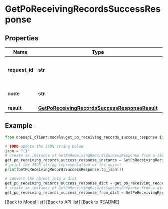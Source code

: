 # GetPoReceivingRecordsSuccessResponse


## Properties

Name | Type | Description | Notes
------------ | ------------- | ------------- | -------------
**request_id** | **str** | Unique identifier for the request. | 
**code** | **str** | Success response code | 
**result** | [**GetPoReceivingRecordsSuccessResponseResult**](GetPoReceivingRecordsSuccessResponseResult.md) |  | 

## Example

```python
from openapi_client.models.get_po_receiving_records_success_response import GetPoReceivingRecordsSuccessResponse

# TODO update the JSON string below
json = "{}"
# create an instance of GetPoReceivingRecordsSuccessResponse from a JSON string
get_po_receiving_records_success_response_instance = GetPoReceivingRecordsSuccessResponse.from_json(json)
# print the JSON string representation of the object
print(GetPoReceivingRecordsSuccessResponse.to_json())

# convert the object into a dict
get_po_receiving_records_success_response_dict = get_po_receiving_records_success_response_instance.to_dict()
# create an instance of GetPoReceivingRecordsSuccessResponse from a dict
get_po_receiving_records_success_response_from_dict = GetPoReceivingRecordsSuccessResponse.from_dict(get_po_receiving_records_success_response_dict)
```
[[Back to Model list]](../README.md#documentation-for-models) [[Back to API list]](../README.md#documentation-for-api-endpoints) [[Back to README]](../README.md)


